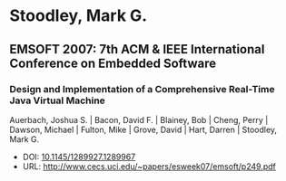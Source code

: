 # Stoodley, Mark G.

## EMSOFT 2007: 7th ACM & IEEE International Conference on Embedded Software

### Design and Implementation of a Comprehensive Real-Time Java Virtual Machine
Auerbach, Joshua S. | Bacon, David F. | Blainey, Bob | Cheng, Perry | Dawson, Michael | Fulton, Mike | Grove, David | Hart, Darren | Stoodley, Mark G.
* DOI: [10.1145/1289927.1289967](https://doi.org/10.1145/1289927.1289967)
* URL: <http://www.cecs.uci.edu/~papers/esweek07/emsoft/p249.pdf>

